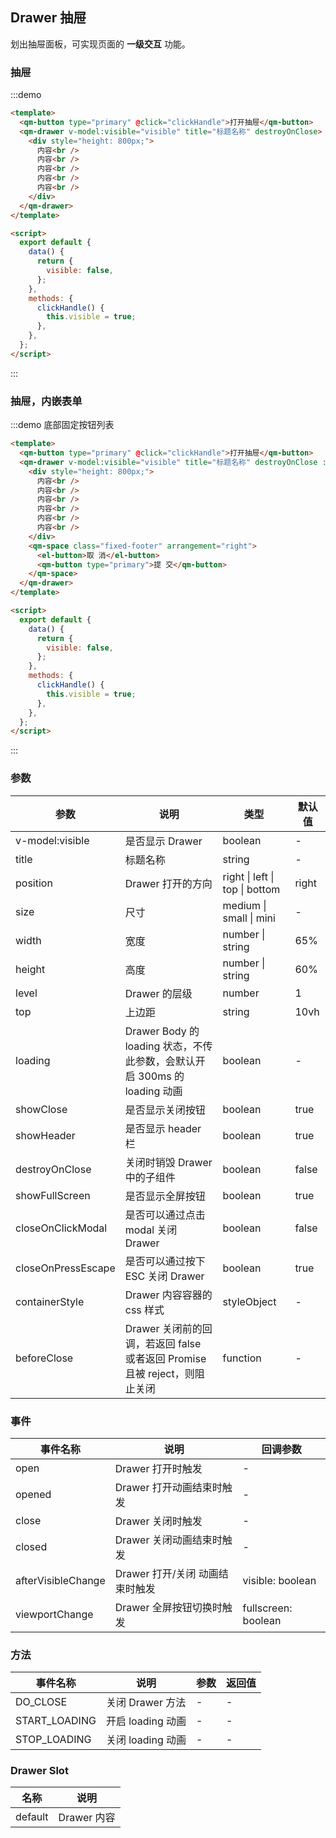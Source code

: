 ## Drawer 抽屉

划出抽屉面板，可实现页面的 **一级交互** 功能。

### 抽屉

:::demo

```html
<template>
  <qm-button type="primary" @click="clickHandle">打开抽屉</qm-button>
  <qm-drawer v-model:visible="visible" title="标题名称" destroyOnClose>
    <div style="height: 800px;">
      内容<br />
      内容<br />
      内容<br />
      内容<br />
      内容<br />
    </div>
  </qm-drawer>
</template>

<script>
  export default {
    data() {
      return {
        visible: false,
      };
    },
    methods: {
      clickHandle() {
        this.visible = true;
      },
    },
  };
</script>
```

:::

### 抽屉，内嵌表单

:::demo 底部固定按钮列表

```html
<template>
  <qm-button type="primary" @click="clickHandle">打开抽屉</qm-button>
  <qm-drawer v-model:visible="visible" title="标题名称" destroyOnClose :containerStyle="{ paddingBottom: '60px' }">
    <div style="height: 800px;">
      内容<br />
      内容<br />
      内容<br />
      内容<br />
      内容<br />
      内容<br />
    </div>
    <qm-space class="fixed-footer" arrangement="right">
      <el-button>取 消</el-button>
      <qm-button type="primary">提 交</qm-button>
    </qm-space>
  </qm-drawer>
</template>

<script>
  export default {
    data() {
      return {
        visible: false,
      };
    },
    methods: {
      clickHandle() {
        this.visible = true;
      },
    },
  };
</script>
```

:::

### 参数

| 参数               | 说明                                                                       | 类型                           | 默认值 |
| ------------------ | -------------------------------------------------------------------------- | ------------------------------ | ------ |
| v-model:visible    | 是否显示 Drawer                                                            | boolean                        | -      |
| title              | 标题名称                                                                   | string                         | -      |
| position           | Drawer 打开的方向                                                          | right \| left \| top \| bottom | right  |
| size               | 尺寸                                                                       | medium \| small \| mini        | -      |
| width              | 宽度                                                                       | number \| string               | 65%    |
| height             | 高度                                                                       | number \| string               | 60%    |
| level              | Drawer 的层级                                                              | number                         | 1      |
| top                | 上边距                                                                     | string                         | 10vh   |
| loading            | Drawer Body 的 loading 状态，不传此参数，会默认开启 300ms 的 loading 动画  | boolean                        | -      |
| showClose          | 是否显示关闭按钮                                                           | boolean                        | true   |
| showHeader         | 是否显示 header 栏                                                         | boolean                        | true   |
| destroyOnClose     | 关闭时销毁 Drawer 中的子组件                                               | boolean                        | false  |
| showFullScreen     | 是否显示全屏按钮                                                           | boolean                        | true   |
| closeOnClickModal  | 是否可以通过点击 modal 关闭 Drawer                                         | boolean                        | false  |
| closeOnPressEscape | 是否可以通过按下 ESC 关闭 Drawer                                           | boolean                        | true   |
| containerStyle     | Drawer 内容容器的 css 样式                                                 | styleObject                    | -      |
| beforeClose        | Drawer 关闭前的回调，若返回 false 或者返回 Promise 且被 reject，则阻止关闭 | function                       | -      |

### 事件

| 事件名称           | 说明                            | 回调参数            |
| ------------------ | ------------------------------- | ------------------- |
| open               | Drawer 打开时触发               | -                   |
| opened             | Drawer 打开动画结束时触发       | -                   |
| close              | Drawer 关闭时触发               | -                   |
| closed             | Drawer 关闭动画结束时触发       | -                   |
| afterVisibleChange | Drawer 打开/关闭 动画结束时触发 | visible: boolean    |
| viewportChange     | Drawer 全屏按钮切换时触发       | fullscreen: boolean |

### 方法

| 事件名称      | 说明              | 参数 | 返回值 |
| ------------- | ----------------- | ---- | ------ |
| DO_CLOSE      | 关闭 Drawer 方法  | -    | -      |
| START_LOADING | 开启 loading 动画 | -    | -      |
| STOP_LOADING  | 关闭 loading 动画 | -    | -      |

### Drawer Slot

| 名称    | 说明        |
| ------- | ----------- |
| default | Drawer 内容 |
